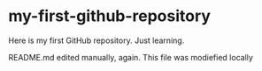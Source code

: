 # my-first-github-repository
Here is my first GitHub repository. Just learning.

README.md edited manually, again. This file was modiefied locally
